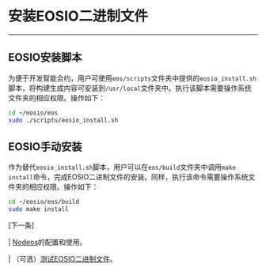 # 安装EOSIO二进制文件
---

## EOSIO安装脚本

为便于开发智能合约，用户可使用`eos/scripts`文件夹中提供的`eosio_install.sh`脚本，将构建生成内容可安装到`/usr/local`文件夹中。执行该脚本需要操作系统文件夹的相应权限。操作如下：


```sh
cd ~/eosio/eos
sudo ./scripts/eosio_install.sh
```

## EOSIO手动安装

作为替代`eosio_install.sh`脚本，用户可以在`eos/build`文件夹中调用`make install`命令，完成EOSIO二进制文件的安装。同样，执行该命令需要操作系统文件夹的相应权限。操作如下：


```sh
cd ~/eosio/eos/build
sudo make install
```

[下一条]

| [Nodeos](../../../01_nodeos/index.md)的配置和使用。

| （可选）[测试EOSIO二进制文件](04_test-eosio-binaries.md)。
